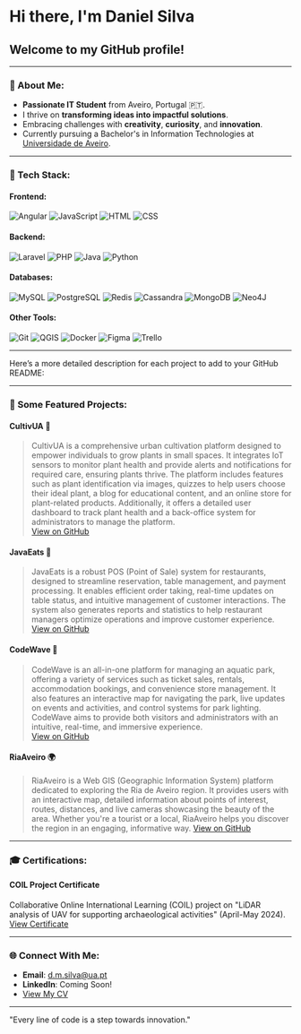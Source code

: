 # Hi there, I'm Daniel Silva

## Welcome to my GitHub profile!

---

### 🌟 About Me:
- **Passionate IT Student** from Aveiro, Portugal 🇵🇹.
- I thrive on **transforming ideas into impactful solutions**.
- Embracing challenges with **creativity**, **curiosity**, and **innovation**.
- Currently pursuing a Bachelor's in Information Technologies at [Universidade de Aveiro](https://www.ua.pt/pt/c/63/p).

---

### 🎨 Tech Stack:
#### **Frontend**: 
![Angular](https://img.shields.io/badge/Angular-DD0031?style=for-the-badge&logo=angular&logoColor=white) ![JavaScript](https://img.shields.io/badge/JavaScript-323330?style=for-the-badge&logo=javascript&logoColor=F7DF1E) ![HTML](https://img.shields.io/badge/HTML5-E34F26?style=for-the-badge&logo=html5&logoColor=white) ![CSS](https://img.shields.io/badge/CSS3-1572B6?style=for-the-badge&logo=css3&logoColor=white)

#### **Backend**:
![Laravel](https://img.shields.io/badge/Laravel-FF2D20?style=for-the-badge&logo=laravel&logoColor=white) ![PHP](https://img.shields.io/badge/PHP-777BB4?style=for-the-badge&logo=php&logoColor=white) ![Java](https://img.shields.io/badge/Java-ED8B00?style=for-the-badge&logo=java&logoColor=white) ![Python](https://img.shields.io/badge/Python-3776AB?style=for-the-badge&logo=python&logoColor=white)

#### **Databases**:
![MySQL](https://img.shields.io/badge/MySQL-4479A1?style=for-the-badge&logo=mysql&logoColor=white) ![PostgreSQL](https://img.shields.io/badge/PostgreSQL-336791?style=for-the-badge&logo=postgresql&logoColor=white) ![Redis](https://img.shields.io/badge/Redis-DC382D?style=for-the-badge&logo=redis&logoColor=white) ![Cassandra](https://img.shields.io/badge/Cassandra-1287B1?style=for-the-badge&logo=apache-cassandra&logoColor=white) ![MongoDB](https://img.shields.io/badge/MongoDB-4EA94B?style=for-the-badge&logo=mongodb&logoColor=white) ![Neo4J](https://img.shields.io/badge/Neo4J-008CC1?style=for-the-badge&logo=neo4j&logoColor=white)

#### **Other Tools**:
![Git](https://img.shields.io/badge/Git-F05032?style=for-the-badge&logo=git&logoColor=white) ![QGIS](https://img.shields.io/badge/QGIS-589632?style=for-the-badge&logo=qgis&logoColor=white) ![Docker](https://img.shields.io/badge/Docker-2496ED?style=for-the-badge&logo=docker&logoColor=white) ![Figma](https://img.shields.io/badge/Figma-F24E1E?style=for-the-badge&logo=figma&logoColor=white) ![Trello](https://img.shields.io/badge/Trello-0052CC?style=for-the-badge&logo=trello&logoColor=white)

---



Here’s a more detailed description for each project to add to your GitHub README:

---

### 💼 Some Featured Projects:

#### **CultivUA** 🌱  
> CultivUA is a comprehensive urban cultivation platform designed to empower individuals to grow plants in small spaces. It integrates IoT sensors to monitor plant health and provide alerts and notifications for required care, ensuring plants thrive. The platform includes features such as plant identification via images, quizzes to help users choose their ideal plant, a blog for educational content, and an online store for plant-related products. Additionally, it offers a detailed user dashboard to track plant health and a back-office system for administrators to manage the platform.  
[View on GitHub](https://github.com/sDanielSilva/CultivUA)

#### **JavaEats** 🍴  
> JavaEats is a robust POS (Point of Sale) system for restaurants, designed to streamline reservation, table management, and payment processing. It enables efficient order taking, real-time updates on table status, and intuitive management of customer interactions. The system also generates reports and statistics to help restaurant managers optimize operations and improve customer experience.  
[View on GitHub](https://github.com/lucasduarte2/JavaEats)

#### **CodeWave** 🌊  
> CodeWave is an all-in-one platform for managing an aquatic park, offering a variety of services such as ticket sales, rentals, accommodation bookings, and convenience store management. It also features an interactive map for navigating the park, live updates on events and activities, and control systems for park lighting. CodeWave aims to provide both visitors and administrators with an intuitive, real-time, and immersive experience.  
[View on GitHub](https://github.com/lucasduarte2/CodeWave)

#### **RiaAveiro** 🌍  
> RiaAveiro is a Web GIS (Geographic Information System) platform dedicated to exploring the Ria de Aveiro region. It provides users with an interactive map, detailed information about points of interest, routes, distances, and live cameras showcasing the beauty of the area. Whether you're a tourist or a local, RiaAveiro helps you discover the region in an engaging, informative way.
[View on GitHub](https://github.com/lucasduarte2/riaaveiro)

---

### 🎓 Certifications:
#### **COIL Project Certificate**  
Collaborative Online International Learning (COIL) project on "LiDAR analysis of UAV for supporting archaeological activities" (April-May 2024). 
[View Certificate](https://openbadgefactory.com/v1/assertion/d226acf2667124222555dcb8f879fdea3a1c0953)

---

### 🌐 Connect With Me:
- **Email**: [d.m.silva@ua.pt](mailto:d.m.silva@ua.pt)
- **LinkedIn**: Coming Soon!
- [View My CV](https://uapt33090-my.sharepoint.com/:b:/g/personal/d_m_silva_ua_pt/EYyacFrUMYNJsj8S02tZ-UIBJyHV57lNbvwQlqSt3Kyybw?e=ucuc7x)

---

"Every line of code is a step towards innovation."
